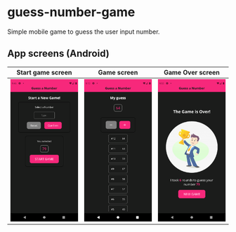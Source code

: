 # guess-number-game
Simple mobile game to guess the user input number.

## App screens (Android)
| Start game screen                               | Game screen                                | Game Over screen                               |
| ----------------------------------------------- | ------------------------------------------ | ---------------------------------------------- |
| <img src="assets/GameStartScreen" width="200"/> | <img src="assets/GameScreen" width="200"/> | <img src="assets/GameOverScreen" width="200"/> |
